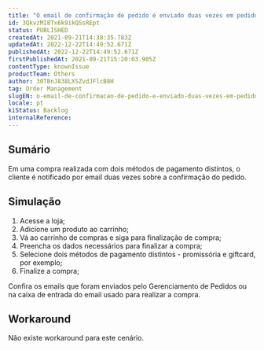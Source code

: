 ```yaml
---
title: "O email de confirmação de pedido é enviado duas vezes em pedidos que possuem dois métodos de pagamento diferentes"
id: 3QkvzMI8Tx6k9ikQSsREpt
status: PUBLISHED
createdAt: 2021-09-21T14:38:35.783Z
updatedAt: 2022-12-22T14:49:52.671Z
publishedAt: 2022-12-22T14:49:52.671Z
firstPublishedAt: 2021-09-21T15:20:03.905Z
contentType: knownIssue
productTeam: Others
author: 30TBnJ838LXSZvdJFlcB8H
tag: Order Management
slugEN: o-email-de-confirmacao-de-pedido-e-enviado-duas-vezes-em-pedidos-que-possuem
locale: pt
kiStatus: Backlog
internalReference: 
---
```


## Sumário

Em uma compra realizada com dois métodos de pagamento distintos, o cliente é notificado por email duas vezes sobre a confirmação do pedido.


## Simulação

1. Acesse a loja;
2. Adicione um produto ao carrinho;
3. Vá ao carrinho de compras e siga para finalização de compra;
4. Preencha os dados necessários para finalizar a compra;
5. Selecione dois métodos de pagamento distintos - promissória e giftcard, por exemplo;
6. Finalize a compra;

Confira os emails que foram enviados pelo Gerenciamento de Pedidos ou na caixa de entrada do email usado para realizar a compra.


## Workaround

Não existe workaround para este cenário.


